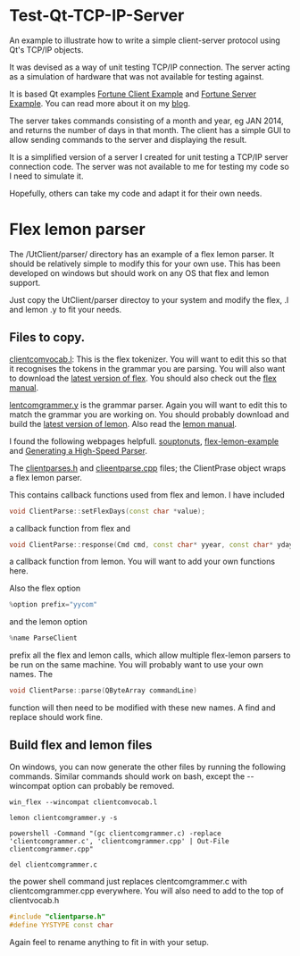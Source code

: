 # Test-Qt-TCP-IP-Server

An example to illustrate how to write a simple client-server protocol using Qt's TCP/IP  objects. 

It was devised as a way of unit testing TCP/IP connection. The server acting as a simulation of hardware that was not available for testing against.

It is based Qt examples [Fortune Client Example](http://doc.qt.io/qt-5/qtnetwork-fortuneclient-example.html) and [Fortune Server Example](http://doc.qt.io/qt-5/qtnetwork-fortuneserver-example.html). You can read more about it on my [blog](http://piersshepperson.co.uk/programming/2017/12/07/qt-tcpip-testing-server/).

The server takes commands consisting of a month and year, eg JAN 2014, and returns the number of days in that month. The client has a simple GUI to allow sending commands to the server and displaying the result.

It is a simplified version of a server I created for unit testing a TCP/IP server connection code. The server was not available to me for testing my code so I need to simulate it. 

Hopefully, others can take my code and adapt it for their own needs.

# Flex lemon parser

The /UtClient/parser/ directory has an example of a flex lemon parser. It should be relatively simple to modify this for your own use. This has been developed on windows but should work on any OS that flex and lemon support.

Just copy the UtClient/parser directoy to your system and modify the flex, .l and lemon .y to fit your needs.

## Files to copy.

[clientcomvocab.l](https://github.com/Sriep/Flex-Lemon-TCPIP-parser/blob/master/UtClient/parser/clientcomvocab.l): This is the flex tokenizer. You will want to edit this so that it recognises the tokens in the grammar you are parsing. You will also want to download the [latest version of flex](http://gnuwin32.sourceforge.net/packages/flex.htm). You should also check out the [flex manual](https://westes.github.io/flex/manual/index.html#Top).

[lentcomgrammer.y](https://github.com/Sriep/Flex-Lemon-TCPIP-parser/blob/master/UtClient/parser/clientcomgrammer.y) is the grammar parser. Again you will want to edit this to match the grammar you are working on.  You should probably download and build the [latest version of lemon](https://www.hwaci.com/sw/lemon/). Also read the [lemon manual](https://www.sqlite.org/src/doc/trunk/doc/lemon.html).

I found the following webpages helpfull. [souptonuts](http://souptonuts.sourceforge.net/readme_lemon_tutorial.html), [flex-lemon-example](https://github.com/theory/flex-lemon-example) and [Generating a High-Speed Parser](https://www.codeproject.com/Articles/1056460/Generating-a-High-Speed-Parser-Part-Lemon).

The [clientparses.h](https://github.com/Sriep/Flex-Lemon-TCPIP-parser/blob/master/UtClient/parser/clientparse.h) and [clieentparse.cpp](https://github.com/Sriep/Flex-Lemon-TCPIP-parser/blob/master/UtClient/parser/clientparse.cpp) files; the ClientPrase object wraps a flex lemon parser. 

This contains callback functions used from flex and lemon. I have included 
```c++
void ClientParse::setFlexDays(const char *value); 
```
a callback function from flex and 
```c++
void ClientParse::response(Cmd cmd, const char* yyear, const char* ydays); 
```
a callback function from lemon. You will want to add your own functions here.

Also the flex option
```c++
%option prefix="yycom"
```
and the lemon option 
```c++
%name ParseClient
```
prefix all the flex and lemon calls, which allow multiple flex-lemon parsers to be run on the same machine. You will probably want to use your own names. The 
```c++
void ClientParse::parse(QByteArray commandLine) 
```
function will then need to be modified with these new names. A find and replace should work fine.

## Build flex and lemon files

On windows, you can now generate the other files by running the following commands. Similar commands should work on bash, except the --wincompat option can probably be removed.
```dos
win_flex --wincompat clientcomvocab.l

lemon clientcomgrammer.y -s

powershell -Command "(gc clientcomgrammer.c) -replace 'clientcomgrammer.c', 'clientcomgrammer.cpp' | Out-File clientcomgrammer.cpp"

del clientcomgrammer.c
```
the power shell command just replaces clentcomgrammer.c with clientcomgrammer.cpp everywhere. You will also need to add to the top of clientvocab.h
```c++
#include "clientparse.h"
#define YYSTYPE const char
```
Again feel to rename anything to fit in with your setup.








